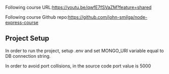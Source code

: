 Following course URL:https://youtu.be/qwfE7fSVaZM?feature=shared

Following course Github repo:https://github.com/john-smilga/node-express-course


## Project Setup

In order to run the project, setup .env and set MONGO_URI variable equal to DB connection string.

In order to avoid port collisions, in the source code port value is 5000